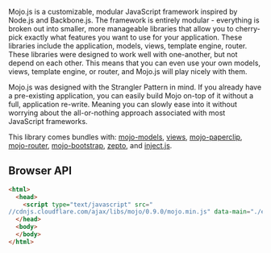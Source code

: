 Mojo.js is a customizable, modular JavaScript framework inspired by Node.js and Backbone.js. The framework is entirely modular - everything is broken out into smaller, more manageable libraries that allow you to cherry-pick exactly what features you want to use for your application. These libraries include the application, models, views, template engine, router. These libraries were designed to work well with one-another, but not depend on each other. This means that you can even use your own models, views, template engine, or router, and Mojo.js will play nicely with them.

Mojo.js was designed with the Strangler Pattern in mind. If you already have a pre-existing application, you can easily build Mojo on-top of it without a full, application re-write. Meaning you can slowly ease into it without worrying about the all-or-nothing approach associated with most JavaScript frameworks.

This library comes bundles with: 
[mojo-models](/mojo-js/mojo-models), [views](/mojo-js/mojo-views), [mojo-paperclip](/mojo-js/paperclip.js),
[mojo-router](/mojo-js/mojo-router.js), [mojo-bootstrap](/mojo-js/mojo-bootstrap), [zepto](http://zeptojs.com/), and [inject.js](http://www.injectjs.com/).

## Browser API


```html
<html>
  <head>
    <script type="text/javascript" src="
//cdnjs.cloudflare.com/ajax/libs/mojo/0.9.0/mojo.min.js" data-main="./entry.js" />
  </head>
  <body>
  </body>
</html>
```

### 
